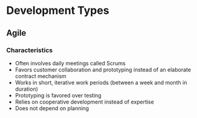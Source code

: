 # Development Types

## Agile

### Characteristics

- Often involves daily meetings called Scrums
- Favors customer collaboration and prototyping instead of an elaborate contract mechanism
- Works in short, iterative work periods (between a week and month in duration)
- Prototyping is favored over testing
- Relies on cooperative development instead of expertise
- Does not depend on planning
